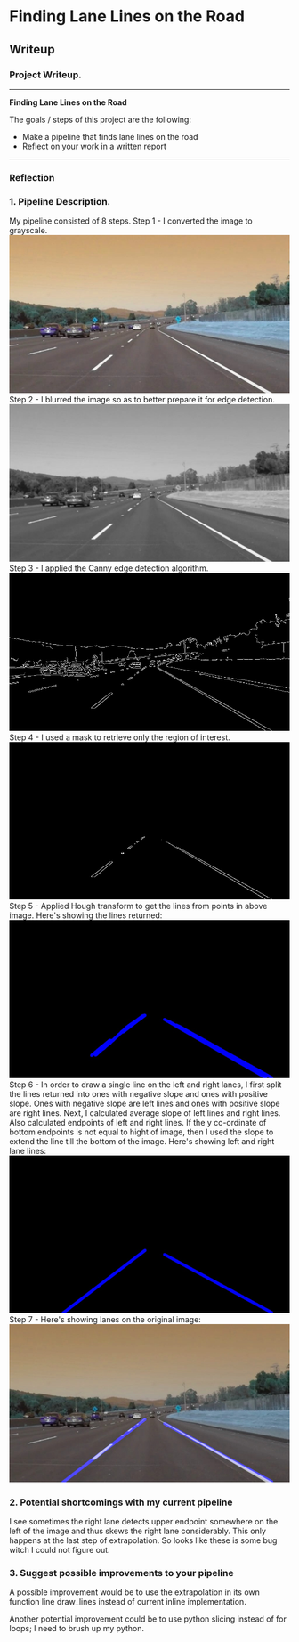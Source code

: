 # **Finding Lane Lines on the Road** 

## Writeup

### Project Writeup.

---

**Finding Lane Lines on the Road**

The goals / steps of this project are the following:
* Make a pipeline that finds lane lines on the road
* Reflect on your work in a written report


[//]: # (Image References)

[image1]: ./output_test_images/solidWhiteCurve/step1_gray.jpg "step1_gray"


[image2]: ./output_test_images/solidWhiteCurve/step2_blur.jpg "step2_blur"


[image3]: ./output_test_images/solidWhiteCurve/step3_canny_edges.jpg "step3_canny_edges"


[image4]: ./output_test_images/solidWhiteCurve/step4_masked_edges.jpg "step4_masked_edges"


[image5]: ./output_test_images/solidWhiteCurve/step5_hough_lines.jpg "step5_hough_lines"


[image6]: ./output_test_images/solidWhiteCurve/step6_left_lane.jpg "step6_left_lane"


[image7]: ./output_test_images/solidWhiteCurve/step7_final_lanes.jpg "step7_final_lanes"


[image8]: ./output_test_images/solidWhiteCurve/step8_final.jpg "step8_final"

---

### Reflection

### 1. Pipeline Description.

My pipeline consisted of 8 steps.
Step 1 - I converted the image to grayscale.
![alt text][image1]
Step 2 - I blurred the image so as to better prepare it for edge detection.
![alt text][image2]
Step 3 - I applied the Canny edge detection algorithm.
![alt text][image3]
Step 4 - I used a mask to retrieve only the region of interest.
![alt text][image4]
Step 5 - Applied Hough transform to get the lines from points in above image. Here's showing the lines returned:
![alt text][image5]
Step 6 - In order to draw a single line on the left and right lanes, I first split the lines returned into ones with negative slope and ones with positive slope. Ones with negative slope are left lines and ones with positive slope are right lines. 
Next, I calculated average slope of left lines and right lines. Also calculated endpoints of left and right lines. If the y co-ordinate of bottom endpoints is not equal to hight of image, then I used the slope to extend the line till the bottom of the image.
Here's showing left and right lane lines:
![alt text][image7]
Step 7 - Here's showing lanes on the original image:
![alt text][image8]

### 2. Potential shortcomings with my current pipeline
I see sometimes the right lane detects upper endpoint somewhere on the left of the image and thus skews the right lane considerably. This only happens at the last step of extrapolation. So looks like these is some bug witch I could not figure out.


### 3. Suggest possible improvements to your pipeline

A possible improvement would be to use the extrapolation in its own function line draw_lines instead of current inline implementation.

Another potential improvement could be to use python slicing instead of for loops; I need to brush up my python.
